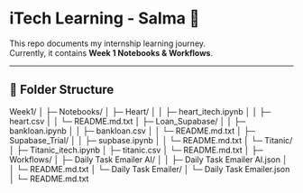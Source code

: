 # iTech Learning - Salma 🚀

This repo documents my internship learning journey.  
Currently, it contains **Week 1 Notebooks & Workflows**.

---

## 📂 Folder Structure
Week1/
│
├─ Notebooks/
│   ├─ Heart/
│   │   ├─ heart_itech.ipynb
│   │   ├─ heart.csv
│   │   └─ README.md.txt
│   ├─ Loan_Supabase/
│   │   ├─ bankloan.ipynb
│   │   ├─ bankloan.csv
│   │   └─ README.md.txt
│   ├─ Supabase_Trial/
│   │   ├─ supbase.ipynb
│   │   └─ README.md.txt
│   └─ Titanic/
│       ├─ Titanic_itech.ipynb
│       ├─ titanic.csv
│       └─ README.md.txt
│
├─ Workflows/
│   ├─ Daily Task Emailer AI/
│   │   ├─ Daily Task Emailer AI.json
│   │   └─ README.md.txt
│   └─ Daily Task Emailer/
│       └─ Daily Task Emailer.json
│
└─ README.md.txt

